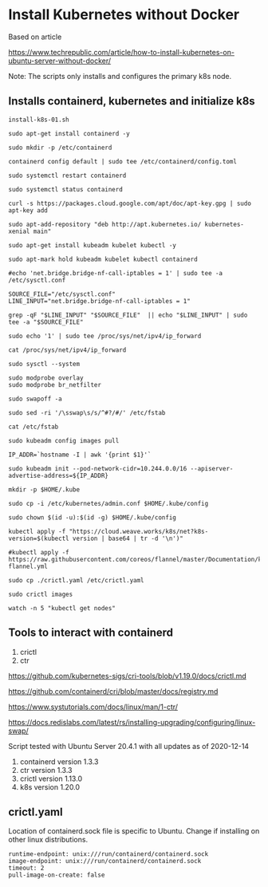 # Install Kubernetes without Docker

Based on article

https://www.techrepublic.com/article/how-to-install-kubernetes-on-ubuntu-server-without-docker/

Note:  The scripts only installs and configures the primary k8s node.

##  Installs containerd, kubernetes and initialize k8s

  `install-k8s-01.sh`

  ```
sudo apt-get install containerd -y

sudo mkdir -p /etc/containerd

containerd config default | sudo tee /etc/containerd/config.toml

sudo systemctl restart containerd

sudo systemctl status containerd

curl -s https://packages.cloud.google.com/apt/doc/apt-key.gpg | sudo apt-key add

sudo apt-add-repository "deb http://apt.kubernetes.io/ kubernetes-xenial main"

sudo apt-get install kubeadm kubelet kubectl -y

sudo apt-mark hold kubeadm kubelet kubectl containerd

#echo 'net.bridge.bridge-nf-call-iptables = 1' | sudo tee -a /etc/sysctl.conf

SOURCE_FILE="/etc/sysctl.conf"
LINE_INPUT="net.bridge.bridge-nf-call-iptables = 1"

grep -qF "$LINE_INPUT" "$SOURCE_FILE"  || echo "$LINE_INPUT" | sudo tee -a "$SOURCE_FILE"

sudo echo '1' | sudo tee /proc/sys/net/ipv4/ip_forward

cat /proc/sys/net/ipv4/ip_forward

sudo sysctl --system

sudo modprobe overlay
sudo modprobe br_netfilter

sudo swapoff -a

sudo sed -ri '/\sswap\s/s/^#?/#/' /etc/fstab

cat /etc/fstab

sudo kubeadm config images pull

IP_ADDR=`hostname -I | awk '{print $1}'`

sudo kubeadm init --pod-network-cidr=10.244.0.0/16 --apiserver-advertise-address=${IP_ADDR}

mkdir -p $HOME/.kube

sudo cp -i /etc/kubernetes/admin.conf $HOME/.kube/config

sudo chown $(id -u):$(id -g) $HOME/.kube/config

kubectl apply -f "https://cloud.weave.works/k8s/net?k8s-version=$(kubectl version | base64 | tr -d '\n')"

#kubectl apply -f https://raw.githubusercontent.com/coreos/flannel/master/Documentation/kube-flannel.yml

sudo cp ./crictl.yaml /etc/crictl.yaml

sudo crictl images

watch -n 5 "kubectl get nodes"

```


##  Tools to interact with containerd

1. crictl
2. ctr


https://github.com/kubernetes-sigs/cri-tools/blob/v1.19.0/docs/crictl.md

https://github.com/containerd/cri/blob/master/docs/registry.md

https://www.systutorials.com/docs/linux/man/1-ctr/

https://docs.redislabs.com/latest/rs/installing-upgrading/configuring/linux-swap/

Script tested with Ubuntu Server 20.4.1 with all updates as of 2020-12-14

1. containerd version 1.3.3
2. ctr version 1.3.3
3. crictl version 1.13.0 
4. k8s version 1.20.0


## crictl.yaml
  
  Location of containerd.sock file is specific to Ubuntu. 
  Change if installing on other linux distributions.

```
runtime-endpoint: unix:///run/containerd/containerd.sock
image-endpoint: unix:///run/containerd/containerd.sock
timeout: 2
pull-image-on-create: false
```

